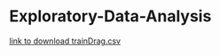 # Exploratory-Data-Analysis
[link to download trainDrag.csv](https://www.kaggle.com/lkuffo/exploratory-data-analysis-w-python) 
